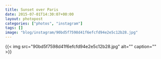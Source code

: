 ```yaml
---
title: Sunset over Paris
date: 2015-07-01T14:30:07+00:00
layout: photopost
categories: ["photos", "instagram"]
tags: []
image: "blog/instagram/90bd5f7598d41f6efcfd94e2e5c12b28.jpg"
---
```


{{< img src="90bd5f7598d41f6efcfd94e2e5c12b28.jpg" alt="" caption="" >}}



